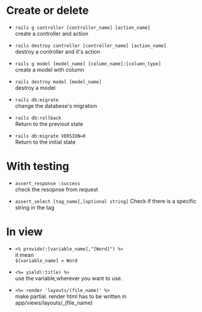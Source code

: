 # Create or delete

* `rails g controller [controller_name] [action_name]`  
create a controller and action
  
  
* `rails destroy controller [controller_name] [action_name]`  
destroy a controller and it's action  
   
* `rails g model [model_name] [column_name]:[column_type]`  
create a model with column  
  
* `rails destroy model [model_name]`  
destroy a model  
  
* `rails db:migrate`  
change the databese's migration

* `rails db:rollback`  
Return to the previout state  
  
* `rails db:migrate VERSION=0`  
Return to the initial state

# With testing  

* `assert_response :success`  
check the resopnse from request

* `assert_select [tag_name],[optional string]`
Check if there is a specific string in the tag  
  
# In view  

* `<% provide(:[variable_name],"[Word]") %>`  
it mean  
`$[variable_name] = Word`  
  
* `<%= yield(:title) %>`  
use the variable,wherever you want to use.  


* `<%= render 'layouts/(file_name)' %>`   
make partial. render html has to be written in app/views/layouts/_(file_name)  

